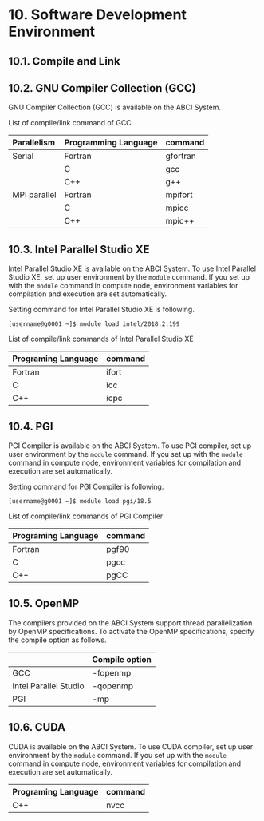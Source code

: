 # 10. Software Development Environment

## 10.1. Compile and Link

## 10.2. GNU Compiler Collection (GCC)

GNU Compiler Collection (GCC) is available on the ABCI System.

List of compile/link command of GCC

| Parallelism | Programming Language | command |
|:--|:--|:--|
| Serial | Fortran | gfortran |
| | C | gcc |
| | C++ | g++ |
|MPI parallel| Fortran | mpifort |
| | C | mpicc |
| | C++ | mpic++ |

## 10.3. Intel Parallel Studio XE

Intel Parallel Studio XE is available on the ABCI System.
To use Intel Parallel Studio XE, set up user environment by the `module` command.
If you set up with the `module` command in compute node, environment variables for compilation and execution are set automatically.

Setting command for Intel Parallel Studio XE is following.

```
[username@g0001 ~]$ module load intel/2018.2.199
```

List of compile/link commands of Intel Parallel Studio XE

| Programing Language | command |
|:--|:--|
| Fortran | ifort |
| C | icc |
| C++ | icpc |

## 10.4. PGI

PGI Compiler is available on the ABCI System.
To use PGI compiler, set up user environment by the `module` command.
If you set up with the `module` command in compute node, environment variables for compilation and execution are set automatically.

Setting command for PGI Compiler is following.

```
[username@g0001 ~]$ module load pgi/18.5
```

List of compile/link commands of PGI Compiler

| Programing Language | command |
|:--|:--|
| Fortran | pgf90 |
| C | pgcc |
| C++ | pgCC |

## 10.5. OpenMP

The compilers provided on the ABCI System support thread parallelization by OpenMP specifications.
To activate the OpenMP specifications, specify the compile option as follows.

| | Compile option |
|:--|:--|
| GCC | -fopenmp |
| Intel Parallel Studio | -qopenmp |
| PGI | -mp |

## 10.6. CUDA

CUDA is available on the ABCI System.
To use CUDA compiler, set up user environment by the `module` command.
If you set up with the `module` command in compute node, environment variables for compilation and execution are set automatically.

| Programing Language | command |
|:--|:--|
| C++ | nvcc |
